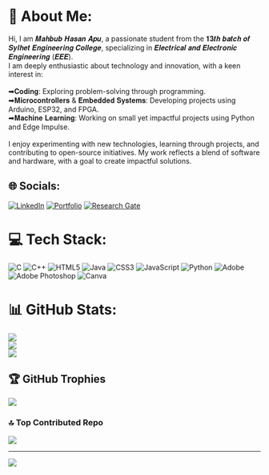 # 💫 About Me:
Hi, I am 𝑴𝒂𝒉𝒃𝒖𝒃 𝑯𝒂𝒔𝒂𝒏 𝑨𝒑𝒖, a passionate student from the 𝟏𝟑𝒕𝒉 𝒃𝒂𝒕𝒄𝒉 𝒐𝒇 𝑺𝒚𝒍𝒉𝒆𝒕 𝑬𝒏𝒈𝒊𝒏𝒆𝒆𝒓𝒊𝒏𝒈 𝑪𝒐𝒍𝒍𝒆𝒈𝒆, specializing in 𝑬𝒍𝒆𝒄𝒕𝒓𝒊𝒄𝒂𝒍 𝒂𝒏𝒅 𝑬𝒍𝒆𝒄𝒕𝒓𝒐𝒏𝒊𝒄 𝑬𝒏𝒈𝒊𝒏𝒆𝒆𝒓𝒊𝒏𝒈 (𝑬𝑬𝑬).<br>I am deeply enthusiastic about technology and innovation, with a keen interest in:<br><br> ➡𝐂𝐨𝐝𝐢𝐧𝐠: Exploring problem-solving through programming.<br> ➡𝐌𝐢𝐜𝐫𝐨𝐜𝐨𝐧𝐭𝐫𝐨𝐥𝐥𝐞𝐫𝐬 & 𝐄𝐦𝐛𝐞𝐝𝐝𝐞𝐝 𝐒𝐲𝐬𝐭𝐞𝐦𝐬: Developing projects using Arduino, ESP32, and FPGA.<br> ➡𝐌𝐚𝐜𝐡𝐢𝐧𝐞 𝐋𝐞𝐚𝐫𝐧𝐢𝐧𝐠: Working on small yet impactful projects using Python and Edge Impulse.<br><br>I enjoy experimenting with new technologies, learning through projects, and contributing to open-source initiatives. My work reflects a blend of software and hardware, with a goal to create impactful solutions.


## 🌐 Socials:
[![LinkedIn](https://img.shields.io/badge/LinkedIn-%230077B5.svg?logo=linkedin&logoColor=white)](https://linkedin.com/in/mahbub-hasan-apu-698b71347) 
[![Portfolio](https://img.shields.io/badge/%F0%9F%94%97-Portfolio-blue.svg?logo=Portfolio&logoColor=white)](https://apu-eee-sec.netlify.app) 
[![Research Gate](https://img.shields.io/badge/Research%Gate-white?logo=Researchgate&logoColor=black)](https://www.researchgate.net/profile/Mahbub-Hasan-Apu) 



# 💻 Tech Stack:
![C](https://img.shields.io/badge/c-%2300599C.svg?style=for-the-badge&logo=c&logoColor=white) ![C++](https://img.shields.io/badge/c++-%2300599C.svg?style=for-the-badge&logo=c%2B%2B&logoColor=white) ![HTML5](https://img.shields.io/badge/html5-%23E34F26.svg?style=for-the-badge&logo=html5&logoColor=white) ![Java](https://img.shields.io/badge/java-%23ED8B00.svg?style=for-the-badge&logo=openjdk&logoColor=white) ![CSS3](https://img.shields.io/badge/css3-%231572B6.svg?style=for-the-badge&logo=css3&logoColor=white) ![JavaScript](https://img.shields.io/badge/javascript-%23323330.svg?style=for-the-badge&logo=javascript&logoColor=%23F7DF1E) ![Python](https://img.shields.io/badge/python-3670A0?style=for-the-badge&logo=python&logoColor=ffdd54) ![Adobe](https://img.shields.io/badge/adobe-%23FF0000.svg?style=for-the-badge&logo=adobe&logoColor=white) ![Adobe Photoshop](https://img.shields.io/badge/adobe%20photoshop-%2331A8FF.svg?style=for-the-badge&logo=adobe%20photoshop&logoColor=white) ![Canva](https://img.shields.io/badge/Canva-%2300C4CC.svg?style=for-the-badge&logo=Canva&logoColor=white)
# 📊 GitHub Stats:
![](https://github-readme-stats.vercel.app/api?username=apu-eee-sec&theme=radical&hide_border=false&include_all_commits=true&count_private=false)<br/>
![](https://github-readme-streak-stats.herokuapp.com/?user=apu-eee-sec&theme=radical&hide_border=false)<br/>
![](https://github-readme-stats.vercel.app/api/top-langs/?username=apu-eee-sec&theme=radical&hide_border=false&include_all_commits=true&count_private=false&layout=compact)

## 🏆 GitHub Trophies
![](https://github-profile-trophy.vercel.app/?username=apu-eee-sec&theme=radical&no-frame=false&no-bg=true&margin-w=4)

### 🔝 Top Contributed Repo
![](https://github-contributor-stats.vercel.app/api?username=apu-eee-sec&limit=5&theme=dark&combine_all_yearly_contributions=true)

---
[![](https://visitcount.itsvg.in/api?id=apu-eee-sec&icon=0&color=0)](https://visitcount.itsvg.in)

<!-- Proudly created with GPRM ( https://gprm.itsvg.in ) -->
